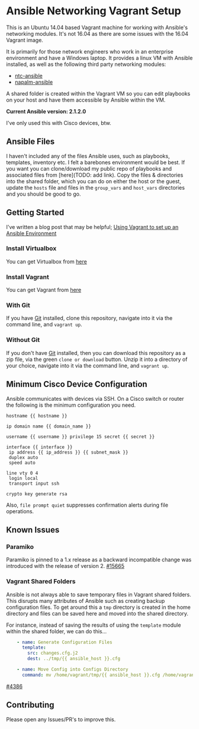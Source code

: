 # Ansible Networking Vagrant Setup

This is an Ubuntu 14.04 based Vagrant machine for working with Ansible's
networking modules. It's not 16.04 as there are some issues with the 16.04
Vagrant image.

It is primarily for those network engineers who work in an enterprise
environment and have a Windows laptop. It provides a linux VM with Ansible
installed, as well as the following third party networking modules:

- [ntc-ansible](https://github.com/networktocode/ntc-ansible)
- [napalm-ansible](https://github.com/napalm-automation/napalm-ansible)

A shared folder is created within the Vagrant VM so you can edit playbooks on
your host and have them accessible by Ansible within the VM.

**Current Ansible version: 2.1.2.0**

I've only used this with Cisco devices, btw.

## Ansible Files

I haven't included any of the files Ansible uses, such as playbooks, templates,
inventory etc. I felt a barebones environment would be best. If you want
you can clone/download my public repo of playbooks and associated files from
[here](TODO: add link). Copy the files & directories into the shared folder,
which you can do on either the host or the guest, update the `hosts` file and
files in the `group_vars` and `host_vars` directories and you should be good to
go.

## Getting Started

I've written a blog post that may be helpful; [Using Vagrant to set up an Ansible Environment](http://bordeltabernacle.netlify.com/post/2016/08/using-vagrant-set-up-ansible-environment/)

### Install Virtualbox

You can get Virtualbox from [here](https://www.virtualbox.org/wiki/Downloads)

### Install Vagrant

You can get Vagrant from [here](https://www.vagrantup.com/downloads.html)

### With Git

If you have [Git](https://git-scm.com/) installed, clone this repository,
navigate into it via the command line, and `vagrant up`.

### Without Git

If you don't have [Git](https://git-scm.com/) installed, then you can download
this repository as a zip file, via the green `clone or download` button. Unzip
it into a directory of your choice, navigate into it via the command line, and `vagrant up`.

## Minimum Cisco Device Configuration

Ansible communicates with devices via SSH. On a Cisco switch or router the
following is the minimum configuration you need.

```
hostname {{ hostname }}

ip domain name {{ domain_name }}

username {{ username }} privilege 15 secret {{ secret }}

interface {{ interface }}
 ip address {{ ip_address }} {{ subnet_mask }}
 duplex auto
 speed auto

line vty 0 4
 login local
 transport input ssh

crypto key generate rsa
```

Also, `file prompt quiet` suppresses confirmation alerts during file operations.

## Known Issues

### Paramiko

Paramiko is pinned to a 1.x release as a backward incompatible change was
introduced with the release of version 2. [#15665](https://github.com/ansible/ansible/issues/15665)

### Vagrant Shared Folders

Ansible is not always able to save temporary files in Vagrant shared folders.
This disrupts many attributes of Ansible such as creating backup configuration
files. To get around this a `tmp` directory is created in the home directory and
files can be saved here and moved into the shared directory.

For instance, instead of saving the results of using the `template` module
within the shared folder, we can do this...

```yaml
    - name: Generate Configuration Files
      template:
        src: changes.cfg.j2
        dest: ../tmp/{{ ansible_host }}.cfg

    - name: Move Config into Configs Directory
      command: mv /home/vagrant/tmp/{{ ansible_host }}.cfg /home/vagrant/shared/configs
```

[#4386](https://github.com/ansible/ansible-modules-core/issues/4386)

## Contributing

Please open any Issues/PR's to improve this.
